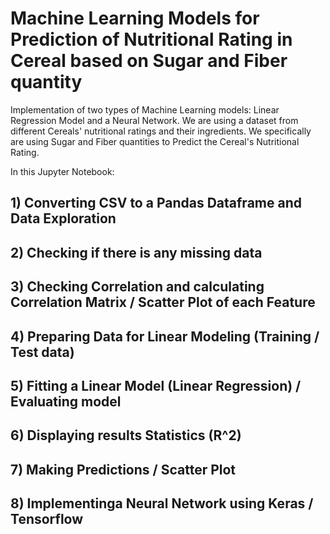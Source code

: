 # Machine Learning Models for Prediction of Nutritional Rating in Cereal based on Sugar and Fiber quantity
Implementation of two types of Machine Learning models: Linear Regression Model and a Neural Network. 
We are using a dataset from different Cereals' nutritional ratings and their ingredients.
We specifically are using Sugar and Fiber quantities to Predict the Cereal's Nutritional Rating.

In this Jupyter Notebook:

## 1) Converting CSV to a Pandas Dataframe and Data Exploration
## 2) Checking if there is any missing data 
## 3) Checking Correlation and calculating Correlation Matrix / Scatter Plot of each Feature
## 4) Preparing Data for Linear Modeling (Training / Test data)
## 5) Fitting a Linear Model (Linear Regression) / Evaluating model 
## 6) Displaying results Statistics (R^2)
## 7) Making Predictions / Scatter Plot
## 8) Implementinga Neural Network using Keras / Tensorflow

